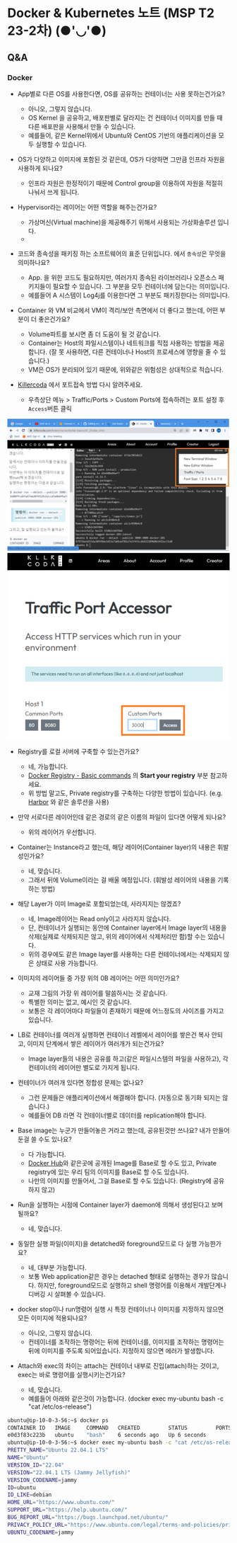 # Docker & Kubernetes 노트 (MSP T2 23-2차) (●'◡'●)
## Q&A

### Docker

- App별로 다른 OS를 사용한다면, OS를 공유하는 컨테이너는 사용 못하는건가요?
  - 아니오, 그렇지 않습니다.
  - OS Kernel 을 공유하고, 배포판별로 달라지는 건 컨테이너 이미지를 만들 때 다른 배포판을 사용해서 만들 수 있습니다.
  - 예를들어, 같은 Kernel위에서 Ubuntu와 CentOS 기반의 애플리케이션을 모두 실행할 수 있습니다.

- OS가 다양하고 이미지에 포함된 것 같은데, OS가 다양하면 그만큼 인프라 자원을 사용하게 되나요?
  - 인프라 자원은 한정적이기 때문에 Control group을 이용하여 자원을 적절히 나눠서 쓰게 됩니다.

- Hypervisor라는 레이어는 어떤 역할을 해주는건가요?
  - 가상머신(Virtual machine)을 제공해주기 위해서 사용되는 가상화솔루션 입니다.
  - 

- 코드와 종속성을 패키징 하는 소프트웨어의 표준 단위입니다. 에서 `종속성`은 무엇을 의미하나요?
  - App. 을 위한 코드도 필요하지만, 여러가지 종속된 라이브러리나 오픈소스 패키지들이 필요할 수 있습니다. 그 부분을 모두 컨테이너에 담는다는 의미입니다.
  - 예를들어 A 시스템이 Log4j를 이용한다면 그 부분도 패키징한다는 의미입니다.

- Container 와 VM 비교에서 VM이 격리/보안 측면에서 더 좋다고 했는데, 어떤 부분이 더 좋은건가요?
  - Volume파트를 보시면 좀 더 도움이 될 것 같습니다.
  - Container는 Host의 파일시스템이나 네트워크를 직접 사용하는 방법을 제공합니다. (잘 못 사용하면, 다른 컨테이너나 Host의 프로세스에 영향을 줄 수 있습니다.)
  - VM은 OS가 분리되어 있기 때문에, 위와같은 위험성은 상대적으로 적습니다.

- [Killercoda](https://killercoda.com/) 에서 포트접속 방법 다시 알려주세요.
  - 우측상단 메뉴 > Traffic/Ports > Custom Ports에 접속하려는 포트 설정 후 `Access`버튼 클릭

![](./img/killercoda_port_1.png)
![](./img/killercoda_port_2.png)

- Registry를 로컬 서버에 구축할 수 있는건가요?
  - 네, 가능합니다.
  - [Docker Registry - Basic commands](https://docs.docker.com/registry/#basic-commands) 의 **Start your registry** 부분 참고하세요.
  - 위 방법 말고도, Private registry를 구축하는 다양한 방법이 있습니다. (e.g. [Harbor](https://goharbor.io/) 와 같은 솔루션을 사용)

- 만약 서로다른 레이어인데 같은 경로의 같은 이름의 파일이 있다면 어떻게 되나요?
  - 위의 레이어가 우선합니다.

- Container는 Instance라고 했는데, 해당 레이어(Container layer)의 내용은 휘발성인가요?
  - 네, 맞습니다.
  - 그래서 뒤에 Volume이라는 걸 배울 예정입니다. (휘발성 레이어의 내용을 기록하는 방법)

- 해당 Layer가 이미 Image로 포함되었는데, 사라지지는 않겠죠?
  - 네, Image레이어는 Read only이고 사라지지 않습니다.
  - 단, 컨테이너가 실행되는 동안에 Container layer에서 Image layer의 내용을 삭제(실제로 삭제되지은 않고, 위의 레이어에서 삭제처리만 함)할 수는 있습니다.
  - 위의 경우에도 같은 Image layer를 사용하는 다른 컨테이너에서는 삭제되지 않은 상태로 사용 가능합니다.

- 이미지의 레이어들 중 가장 위의 0B 레이어는 어떤 의미인가요?
  - 교재 그림의 가장 위 레이어를 말씀하시는 것 같습니다.
  - 특별한 의미는 없고, 예시인 것 같습니다.
  - 보통은 각 레이어마다 파일들이 존재하기 때문에 어느정도의 사이즈를 가지고 있습니다.

- LB로 컨테이너를 여러개 실행하면 컨테이너 레벨에서 레이어를 쌓은건 복사 안되고, 이미지 단계에서 쌓은 레이어가 여러개가 되는건가요?
  - Image layer들의 내용은 공유를 하고(같은 파일시스템의 파일을 사용하고), 각 컨테이너의 레이어만 별도로 가지게 됩니다.

- 컨테이너가 여러개 있다면 정합성 문제는 없나요?
  - 그런 문제들은 애플리케이션에서 해결해야 합니다. (자동으로 동기화 되지는 않습니다.)
  - 예를들어 DB 라면 각 컨테이너별로 데이터를 replication해야 합니다.

- Base image는 누군가 만들어놓은 거라고 했는데, 공유된것만 쓰나요? 내가 만들어둔걸 쓸 수도 있나요?
  - 다 가능합니다.
  - [Docker Hub](https://hub.docker.com/)와 같은곳에 공개된 Image를 Base로 할 수도 있고, Private registry에 있는 우리 팀의 이미지를 Base로 할 수도 있습니다.
  - 나만의 이미지를 만들어서, 그걸 Base로 할 수도 있습니다. (Registry에 공유하지 않고)

- Run을 실행하는 시점에 Container layer가 daemon에 의해서 생성된다고 보며 될까요?
  - 네, 맞습니다.

- 동일한 실행 파일(이미지)을 detatched와 foreground모드로 다 실행 가능한가요?
  - 네, 대부분 가능합니다.
  - 보통 Web application같은 경우는 detached 형태로 실행하는 경우가 많습니다. 하지만, foreground모드로 실행하고 shell 명령어를 이용해서 개발단계나 디버깅 시 살펴볼 수 있습니다.
  
- docker stop이나 run명령어 실행 시 특정 컨테이너나 이미지를 지정하지 않으면 모든 이미지에 적용되나요?
  - 아니오, 그렇지 않습니다.
  - 컨테이너를 조작하는 명령어는 뒤에 컨테이너를, 이미지를 조작하는 명령어는 뒤에 이미지를 주도록 되어있습니다. 지정하지 않으면 에러가 발생합니다.

- Attach와 exec의 차이는 attach는 컨테이너 내부로 진입(attach)하는 것이고, exec는 바로 명령어를 실행시키는건가요?
  - 네, 맞습니다.
  - 예를들어 아래와 같은것이 가능합니다. (docker exec my-ubuntu bash -c "cat /etc/os-release")

```bash
ubuntu@ip-10-0-3-56:~$ docker ps
CONTAINER ID   IMAGE     COMMAND   CREATED         STATUS         PORTS     NAMES
e0d3f83c223b   ubuntu    "bash"    6 seconds ago   Up 6 seconds             my-ubuntu
ubuntu@ip-10-0-3-56:~$ docker exec my-ubuntu bash -c "cat /etc/os-release"
PRETTY_NAME="Ubuntu 22.04.1 LTS"
NAME="Ubuntu"
VERSION_ID="22.04"
VERSION="22.04.1 LTS (Jammy Jellyfish)"
VERSION_CODENAME=jammy
ID=ubuntu
ID_LIKE=debian
HOME_URL="https://www.ubuntu.com/"
SUPPORT_URL="https://help.ubuntu.com/"
BUG_REPORT_URL="https://bugs.launchpad.net/ubuntu/"
PRIVACY_POLICY_URL="https://www.ubuntu.com/legal/terms-and-policies/privacy-policy"
UBUNTU_CODENAME=jammy
```
